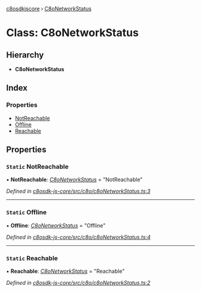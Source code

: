 [c8osdkjscore](../README.md) › [C8oNetworkStatus](c8onetworkstatus.md)

# Class: C8oNetworkStatus

## Hierarchy

* **C8oNetworkStatus**

## Index

### Properties

* [NotReachable](c8onetworkstatus.md#static-notreachable)
* [Offline](c8onetworkstatus.md#static-offline)
* [Reachable](c8onetworkstatus.md#static-reachable)

## Properties

### `Static` NotReachable

▪ **NotReachable**: *[C8oNetworkStatus](c8onetworkstatus.md)* = "NotReachable"

*Defined in [c8osdk-js-core/src/c8o/c8oNetworkStatus.ts:3](https://github.com/convertigo/c8osdk-angular/blob/e39f7bd/src/c8o/c8oNetworkStatus.ts#L3)*

___

### `Static` Offline

▪ **Offline**: *[C8oNetworkStatus](c8onetworkstatus.md)* = "Offline"

*Defined in [c8osdk-js-core/src/c8o/c8oNetworkStatus.ts:4](https://github.com/convertigo/c8osdk-angular/blob/e39f7bd/src/c8o/c8oNetworkStatus.ts#L4)*

___

### `Static` Reachable

▪ **Reachable**: *[C8oNetworkStatus](c8onetworkstatus.md)* = "Reachable"

*Defined in [c8osdk-js-core/src/c8o/c8oNetworkStatus.ts:2](https://github.com/convertigo/c8osdk-angular/blob/e39f7bd/src/c8o/c8oNetworkStatus.ts#L2)*
